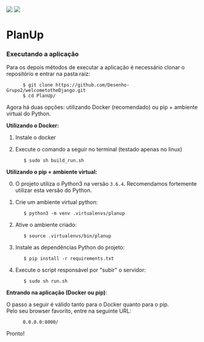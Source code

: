 <img src="https://travis-ci.org/Desenho-Grupo2/PlanUp.svg?branch=master"> <img src="https://codeclimate.com/github/Desenho-Grupo2/PlanUp.svg?branch=master">

# PlanUp

### Executando a aplicação

Para os depois métodos de executar a aplicação é necessário clonar o repositório e entrar na pasta raiz:<br>

          $ git clone https://github.com/Desenho-Grupo2/welcometotheDjango.git
          $ cd PlanUp/

Agora há duas opções: utilizando Docker (recomendado) ou pip + ambiente virtual do Python.

**Utilizando o Docker:**

1) Instale o docker<br>
2) Execute o comando a seguir no terminal (testado apenas no linux)

          $ sudo sh build_run.sh

**Utilizando o pip + ambiente virtual:**

0) O projeto utiliza o Python3 na versão `3.6.4`. Recomendamos fortemente utilizar esta versão do Python.

1) Crie um ambiente virtual python:

          $ python3 -m venv .virtualenvs/planup

2) Ative o ambiente criado:

          $ source .virtualenvs/bin/planup

3) Instale as dependências Python do projeto:

          $ pip install -r requirements.txt

4) Execute o script responsável por "subir" o servidor:

          $ sudo sh run.sh

**Entrando na aplicação (Docker ou pip)**:

O passo a seguir é válido tanto para o Docker quanto para o pip.<br>
Pelo seu browser favorito, entre na seguinte URL:

          0.0.0.0:8000/

Pronto!
